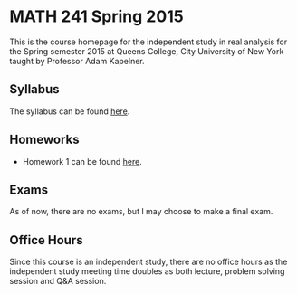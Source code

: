 # MATH 241 Spring 2015

This is the course homepage for the independent study in real analysis for the Spring semester 2015 at Queens College, City University of New York taught by Professor Adam Kapelner.


## Syllabus

The syllabus can be found [here](https://raw.githubusercontent.com/kapelner/QC_Real_Analysis_Ind_Spring_2015/master/syllabus/syllabus.pdf).

## Homeworks
<!--
* Homework 12 can be found with spacing for you to fill in [here](https://github.com/kapelner/QC_Real_Analysis_Ind_Spring_2015/blob/master/homeworks/hw12/hw12.pdf?raw=true).
* Homework 11 can be found with spacing for you to fill in [here](https://github.com/kapelner/QC_Real_Analysis_Ind_Spring_2015/blob/master/homeworks/hw11/hw11.pdf?raw=true).
* Homework 10 can be found with spacing for you to fill in [here](https://github.com/kapelner/QC_Real_Analysis_Ind_Spring_2015/blob/master/homeworks/hw10/hw10.pdf?raw=true).
* Homework 9 can be found with spacing for you to fill in [here](https://github.com/kapelner/QC_Real_Analysis_Ind_Spring_2015/blob/master/homeworks/hw09/hw09.pdf?raw=true).
* Homework 8 can be found with spacing for you to fill in [here](https://github.com/kapelner/QC_Real_Analysis_Ind_Spring_2015/blob/master/homeworks/hw08/hw08.pdf?raw=true).
* Homework 7 can be found with spacing for you to fill in [here](https://github.com/kapelner/QC_Real_Analysis_Ind_Spring_2015/blob/master/homeworks/hw07/hw07.pdf?raw=true).
* Homework 6 can be found with spacing for you to fill in [here](https://github.com/kapelner/QC_Real_Analysis_Ind_Spring_2015/blob/master/homeworks/hw06/hw06.pdf?raw=true).
* Homework 5 can be found with spacing for you to fill in [here](https://github.com/kapelner/QC_Real_Analysis_Ind_Spring_2015/blob/master/homeworks/hw05/hw05.pdf?raw=true).
* Homework 4 can be found with spacing for you to fill in [here](https://github.com/kapelner/QC_Real_Analysis_Ind_Spring_2015/blob/master/homeworks/hw04/hw04.pdf?raw=true).
* Homework 3 can be found with spacing for you to fill in [here](https://github.com/kapelner/QC_Real_Analysis_Ind_Spring_2015/blob/master/homeworks/hw03/hw03.pdf?raw=true).
* Homework 2 can be found with spacing for you to fill in [here](https://github.com/kapelner/QC_Real_Analysis_Ind_Spring_2015/blob/master/homeworks/hw02/hw02_with_spaces.pdf?raw=true).
-->
* Homework 1 can be found [here](https://github.com/kapelner/QC_Real_Analysis_Ind_Spring_2015/blob/master/homeworks/hw01/hw01.pdf?raw=true).


## Exams

As of now, there are no exams, but I may choose to make a final exam.


<!-- 
Solutions can be found [here](https://github.com/kapelner/QC_Real_Analysis_Ind_Spring_2015/blob/master/exams/midterm1/midterm1_solutions.pdf?raw=true). -->
<!-- 
Solutions can be found [here](https://github.com/kapelner/QC_Real_Analysis_Ind_Spring_2015/blob/master/exams/midterm2/midterm2_solutions.pdf?raw=true). -->
<!-- 
 Solutions can be found [here](https://github.com/kapelner/QC_Math_241_Fall_2014_15/blob/master/exams/final/final_solutions.pdf?raw=true). -->

## Office Hours

Since this course is an independent study, there are no office hours as the independent study meeting time doubles as both lecture, problem solving session and Q\&A session.

